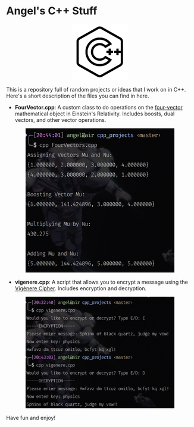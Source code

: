 # Angel's C++ Stuff
<div align="center">
    <img src=img/cpp.png width = 150>
</div>

This is a repository full of random projects or ideas that I work on in C++. Here's a short description of the files you can find in here.

- **FourVector.cpp**: A custom class to do operations on the [four-vector](https://en.wikipedia.org/wiki/Four-vector) mathematical object in Einstein's Relativity. Includes boosts, dual vectors, and other vector operations. 

<div align="center">
    <img src=img/four.png width = 400>
</div>

- **vigenere.cpp**: A script that allows you to encrypt a message using the [Vigènere Cipher](https://en.wikipedia.org/wiki/Vigenère_cipher). Includes encryption and decryption. 

<div align="center">
    <img src=img/vige.png width = 400>
</div>

Have fun and enjoy!

